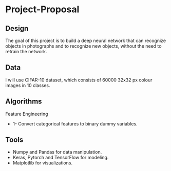 # Project-Proposal

## Design
The goal of this project is to build a deep neural network that can recognize objects in photographs and to recognize new objects, without the need to retrain the network.

## Data
I will use CIFAR-10 dataset, which consists of 60000 32x32 px colour images in 10 classes.

## Algorithms
Feature Engineering
- 1- Convert categorical features to binary dummy variables.

## Tools
- Numpy and Pandas for data manipulation.
- Keras, Pytorch and TensorFlow for modeling.
- Matplotlib for visualizations.

